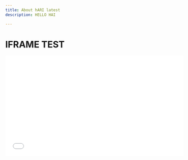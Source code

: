 ```yaml
---
title: About hARI latest
description: HELLO HAI

---
```

<h1>IFRAME TEST</h1>

<iframe width="560" height="315" src="[https://www.youtube.com/embed/vtcu9JVggTc](https://www.youtube.com/embed/vtcu9JVggTc "https://www.youtube.com/embed/vtcu9JVggTc")" title="YouTube video player" frameborder="0" allow="accelerometer; autoplay; clipboard-write; encrypted-media; gyroscope; picture-in-picture" allowfullscreen></iframe> 